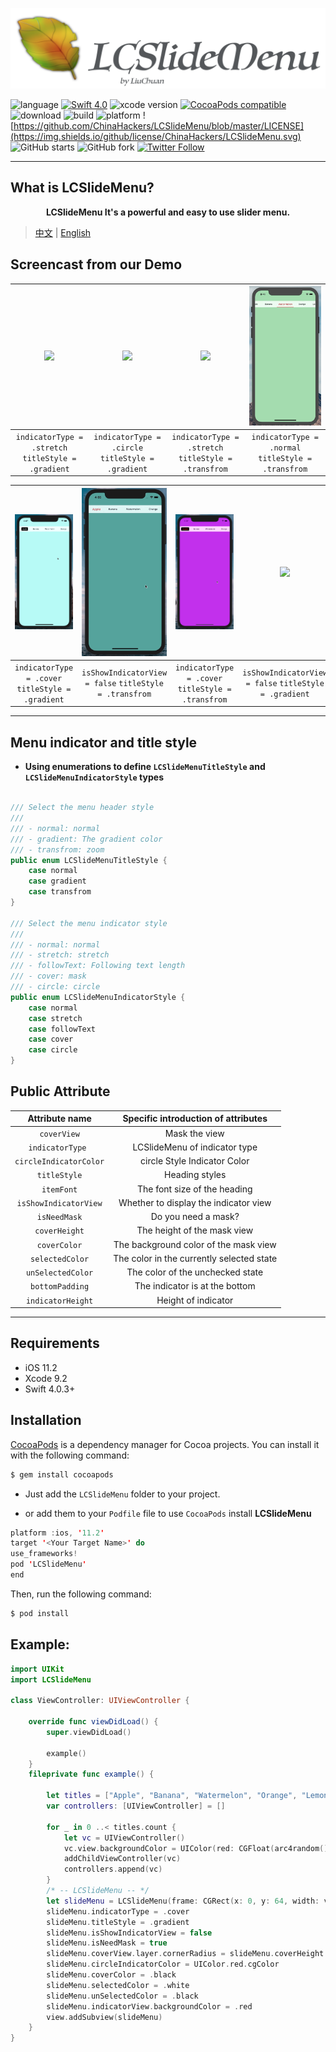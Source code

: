 ![](https://github.com/ChinaHackers/LCSlideMenu/raw/master/Screencast/LCSlideMenu.png)

![language](https://img.shields.io/badge/language-swift-orange.svg)
[![Swift  4.0](https://img.shields.io/badge/swift-4.0+-blue.svg?style=flat)](https://developer.apple.com/swift/)
![xcode version](https://img.shields.io/badge/xcode-9+-brightgreen.svg)
[![CocoaPods compatible](https://img.shields.io/cocoapods/v/LCSlideMenu.svg)](#cocoapods) 
![download](https://img.shields.io/cocoapods/dt/LCSlideMenu.svg)
![build ](https://img.shields.io/appveyor/ci/gruntjs/grunt/master.svg)
![platform](https://img.shields.io/cocoapods/p/LCSlideMenu.svg?style=flat)
![https://github.com/ChinaHackers/LCSlideMenu/blob/master/LICENSE](https://img.shields.io/github/license/ChinaHackers/LCSlideMenu.svg)
![GitHub starts](https://img.shields.io/github/stars/ChinaHackers/LCSlideMenu.svg?style=social&label=Stars)
![GitHub fork](https://img.shields.io/github/forks/ChinaHackers/LCSlideMenu.svg?style=social&label=Fork)
[![Twitter Follow](https://img.shields.io/twitter/follow/LiuChuan_.svg?style=social)](https://twitter.com/LiuChuan_)

---

## What is LCSlideMenu?

<p align="center"> <b> LCSlideMenu It's a powerful and easy to use slider menu. </b></p> 


> [中文](https://github.com/ChinaHackers/LCSlideMenu/blob/master/README_CN.md) | [English](https://github.com/ChinaHackers/LCSlideMenu/blob/master/README.md)



## Screencast from our Demo

| ![](https://github.com/ChinaHackers/LCSlideMenu/raw/master/Screencast/Screencast01.gif) | ![](https://github.com/ChinaHackers/LCSlideMenu/raw/master/Screencast/Screencast02.gif) | ![](https://github.com/ChinaHackers/LCSlideMenu/raw/master/Screencast/Screencast03.gif) | ![](https://github.com/ChinaHackers/LCSlideMenu/raw/master/Screencast/Screencast04.gif) |
| :------------: | :------------: | :------------: | :------------: |
| `indicatorType = .stretch` `titleStyle = .gradient` |  `indicatorType = .circle` `titleStyle = .gradient` |  `indicatorType = .stretch` `titleStyle = .transfrom` |  `indicatorType = .normal` `titleStyle = .transfrom` |

| ![](https://github.com/ChinaHackers/LCSlideMenu/raw/master/Screencast/Screencast05.gif) | ![](https://github.com/ChinaHackers/LCSlideMenu/raw/master/Screencast/Screencast06.gif) | ![](https://github.com/ChinaHackers/LCSlideMenu/raw/master/Screencast/Screencast08.gif) | ![](https://github.com/ChinaHackers/LCSlideMenu/raw/master/Screencast/Screencast07.gif) |
| :------------: | :------------: | :------------: | :------------: |
| `indicatorType = .cover` `titleStyle = .gradient` | `isShowIndicatorView = false`  `titleStyle = .transfrom` | `indicatorType = .cover` `titleStyle = .transfrom` | `isShowIndicatorView = false`  `titleStyle = .gradient` |

---
## Menu indicator and title style

- **Using enumerations to define `LCSlideMenuTitleStyle` and `LCSlideMenuIndicatorStyle` types**

```swift

/// Select the menu header style
///
/// - normal: normal
/// - gradient: The gradient color
/// - transfrom: zoom
public enum LCSlideMenuTitleStyle {
    case normal
    case gradient
    case transfrom
}

/// Select the menu indicator style
///
/// - normal: normal
/// - stretch: stretch
/// - followText: Following text length
/// - cover: mask
/// - circle: circle
public enum LCSlideMenuIndicatorStyle {
    case normal
    case stretch
    case followText
    case cover
    case circle
}

```


## Public Attribute

|  Attribute name	|  Specific introduction of attributes	|
| :------------: | :------------: | 
| `coverView` 		|  Mask the view |
|  `indicatorType `  	|  LCSlideMenu  of  indicator type  |
| `circleIndicatorColor` |  circle Style Indicator Color  |
|  `titleStyle`			|  Heading styles  |
| `itemFont`			|  The font size of the heading  |
|  `isShowIndicatorView` |  Whether to display the indicator view  |
|  `isNeedMask`  		|  Do you need a mask?  |
| `coverHeight`		| The height of the mask view  |
|  `coverColor` 		|  The background color of the mask view  |
|  `selectedColor` 		| The color in the currently selected state   |
|  `unSelectedColor` 	| The color of the unchecked state  |
| `bottomPadding`		| The indicator is at the bottom  |
| `indicatorHeight`		| Height of indicator |


---

## Requirements

- iOS 11.2
- Xcode 9.2
- Swift 4.0.3+

## Installation

[CocoaPods](http://cocoapods.org/) is a dependency manager for Cocoa projects. You can install it with the following command:


```swift
$ gem install cocoapods
```


- Just add the `LCSlideMenu` folder to your project.

- or add them to your ` Podfile ` file to  use `CocoaPods`  install  **LCSlideMenu**


```swift
platform :ios, '11.2'
target '<Your Target Name>' do
use_frameworks!
pod 'LCSlideMenu'
end
```


Then, run the following command:

```swift
$ pod install
```

## Example:


```swift
import UIKit
import LCSlideMenu

class ViewController: UIViewController {

    override func viewDidLoad() {
        super.viewDidLoad()

        example()
    }
    fileprivate func example() {
        
        let titles = ["Apple", "Banana", "Watermelon", "Orange", "Lemon", "Pear","Strawberry", "Sapodilla", "Haw", "Grape","Mango", "Plum", "Persimmon", "Fig", "Betelnut"]
        var controllers: [UIViewController] = []
        
        for _ in 0 ..< titles.count {
            let vc = UIViewController()
            vc.view.backgroundColor = UIColor(red: CGFloat(arc4random() % 256) / 255, green: CGFloat(arc4random() % 256) / 255, blue: CGFloat(arc4random() % 256) / 255, alpha: 1)
            addChildViewController(vc)
            controllers.append(vc)
        }
      	/* -- LCSlideMenu -- */
        let slideMenu = LCSlideMenu(frame: CGRect(x: 0, y: 64, width: view.frame.width, height: 40), titles: titles, childControllers: controllers)
        slideMenu.indicatorType = .cover
        slideMenu.titleStyle = .gradient
        slideMenu.isShowIndicatorView = false
        slideMenu.isNeedMask = true
        slideMenu.coverView.layer.cornerRadius = slideMenu.coverHeight * 0.2
        slideMenu.circleIndicatorColor = UIColor.red.cgColor
        slideMenu.coverColor = .black
        slideMenu.selectedColor = .white
        slideMenu.unSelectedColor = .black
        slideMenu.indicatorView.backgroundColor = .red
        view.addSubview(slideMenu)
    }
}
```
